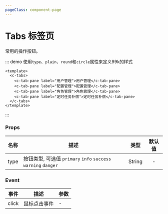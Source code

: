 ```yaml
---
pageClass: component-page
---
```


# Tabs 标签页
  常用的操作按钮。

::: demo 使用`type`、`plain`、`round`和`circle`属性来定义99k的样式
```vue
<template>
  <c-tabs>
    <c-tab-pane label="用户管理">用户管理</c-tab-pane>
    <c-tab-pane label="配置管理">配置管理</c-tab-pane>
    <c-tab-pane label="角色管理">角色管理</c-tab-pane>
    <c-tab-pane label="定时任务补偿">定时任务补偿</c-tab-pane>
  </c-tabs>
</template>
```
:::

### Props
| 名称 | 描述 | 类型 | 默认值 |
| ------ | ------ | :------: | :------: |
| type | 按钮类型, 可选值 `primary` `info` `success` `warning` `danger` | String | - |


### Event
| 事件 | 描述 | 参数 |
| ------ | ------ | ------ |
| click | 鼠标点击事件 | - |

